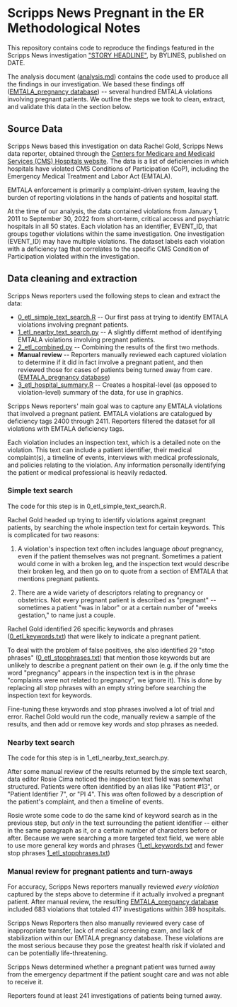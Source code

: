 # Scripps News Pregnant in the ER Methodological Notes

This repository contains code to reproduce the findings featured in the Scripps News investigation ["STORY HEADLINE"](https://www.scripps.org/news_items/STORY-URL), by BYLINES, published on DATE.

The analysis document ([analysis.md]("analysis.md")) contains the code used to produce all the findings in our investigation. We based these findings off ([EMTALA_pregnancy database]("data/manual/confirmed_pregnant.xlsx")) -- several hundred EMTALA violations involving pregnant patients. We outline the steps we took to clean, extract, and validate this data in the section below.

## Source Data

Scripps News based this investigation on data Rachel Gold, Scripps News data reporter, obtained through the [Centers for Medicare and Medicaid Services (CMS) Hospitals website]("LINK"). The data is a list of deficiencies in which hospitals have violated CMS Conditions of Participation (CoP), including the Emergency Medical Treatment and Labor Act (EMTALA).

EMTALA enforcement is primarily a complaint-driven system, leaving the burden of reporting violations in the hands of patients and hospital staff. 

At the time of our analysis, the data contained violations from January 1, 2011 to September 30, 2022 from short-term, critical access and psychiatric hospitals in all 50 states. Each violation has an identifier, EVENT_ID, that groups together violations within the same investigation. One investigation (EVENT_ID) may have multiple violations. The dataset labels each violation with a deficiency tag that correlates to the specific CMS Condition of Participation violated within the investigation.

## Data cleaning and extraction

Scripps News reporters used the following steps to clean and extract the data:

* [0_etl_simple_text_search.R]("0_etl_simple_text_search.R") -- Our first pass at trying to identify EMTALA violations involving pregnant patients.
* [1_etl_nearby_text_search.py]("1_etl_nearby_text_search.py") -- A slightly differnt method of identifying EMTALA violations involving pregnant patients.
* [2_etl_combined.py]("2_etl_combined.py") -- Combining the results of the first two methods.
* **Manual review** -- Reporters manually reviewed each captured violation to determine if it did in fact involve a pregnant patient, and then reviewed those for cases of patients being turned away from care. ([EMTALA_pregnancy database]("data/manual/confirmed_pregnant.xlsx"))
* [3_etl_hospital_summary.R]("3_etl_hospital_summary.R") -- Creates a hospital-level (as opposed to violation-level) summary of the data, for use in graphics.

Scripps News reporters' main goal was to capture any EMTALA violations that involved a pregnant patient. EMTALA violations are catalogued by deficiency tags 2400 through 2411. Reporters filtered the dataset for all violations with EMTALA deficiency tags.

Each violation includes an inspection text, which is a detailed note on the violation. This text can include a patient identifier, their medical complaint(s), a timeline of events, interviews with medical professionals, and policies relating to the violation. Any information personally identifying the patient or medical professional is heavily redacted.

### Simple text search

The code for this step is in 0_etl_simple_text_search.R.

Rachel Gold headed up trying to identify violations against pregnant patients, by searching the whole inspection text for certain keywords. This is complicated for two reasons: 

1) A violation's inspection text often includes language _about_ pregnancy, even if the patient themselves was not pregnant. Sometimes a patient would come in with a broken leg, and the inspection text would describe their broken leg, and then go on to quote from a section of EMTALA that mentions pregnant patients.

2) There are a wide variety of descriptors relating to pregnancy or obstetrics. Not every pregnant patient is described as "pregnant" -- sometimes a patient "was in labor" or at a certain number of "weeks gestation," to name just a couple.

Rachel Gold identified 26 specific keywords and phrases ([0_etl_keywords.txt]("data/manual/0_etl_keywords.txt")) that were likely to indicate a pregnant patient.

To deal with the problem of false positives, she also identified 29 "stop phrases" ([0_etl_stopphrases.txt]("data/manual/0_etl_stopphrases.txt")) that mention those keywords but are unlikely to describe a pregnant patient on their own (e.g. if the only time the word "pregnancy" appears in the inspection text is in the phrase "complaints were not related to pregnancy", we ignore it). This is done by replacing all stop phrases with an empty string before searching the inspection text for keywords.

Fine-tuning these keywords and stop phrases involved a lot of trial and error. Rachel Gold would run the code, manually review a sample of the results, and then add or remove key words and stop phrases as needed.

### Nearby text search

The code for this step is in 1_etl_nearby_text_search.py.

After some manual review of the results returned by the simple text search, data editor Rosie Cima noticed the inspection text field was somewhat structured. Patients were often identified by an alias like "Patient #13", or "Patient Identifier 7", or "PI 4". This was often followed by a description of the patient's complaint, and then a timeline of events.

Rosie wrote some code to do the same kind of keyword search as in the previous step, but _only_ in the text surrounding the patient identifier -- either in the same paragraph as it, or a certain number of characters before or after. Because we were searching a more targeted text field, we were able to use more general key words and phrases ([1_etl_keywords.txt]("data/manual/1_etl_keywords.txt") and fewer stop phrases [1_etl_stopphrases.txt]("data/manual/1_etl_stopphrases.txt"))

### Manual review for pregnant patients and turn-aways
For accuracy, Scripps News reporters manually reviewed _every violation_ captured by the steps above to determine if it actually involved a pregnant patient. After manual review, the resulting [EMTALA_pregnancy database]("data/manual/confirmed_pregnant.xlsx") included 683 violations that totaled 417 investigations within 389 hospitals. 

Scripps News Reporters then also manually reviewed every case of inappropriate transfer, lack of medical screening exam, and lack of stabilization within our EMTALA pregnancy database. These violations are the most serious because they pose the greatest health risk if violated and can be potentially life-threatening. 

Scripps News determined whether a pregnant patient was turned away from the emergency department if the patient sought care and was not able to receive it. 

Reporters found at least 241 investigations of patients being turned away.
